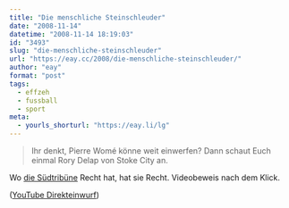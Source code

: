 ```yaml
---
title: "Die menschliche Steinschleuder"
date: "2008-11-14"
datetime: "2008-11-14 18:19:03"
id: "3493"
slug: "die-menschliche-steinschleuder"
url: "https://eay.cc/2008/die-menschliche-steinschleuder/"
author: "eay"
format: "post"
tags:
  - effzeh
  - fussball
  - sport
meta:
  - yourls_shorturl: "https://eay.li/lg"
---
```


> Ihr denkt, Pierre Womé könne weit einwerfen? Dann schaut Euch einmal Rory Delap von Stoke City an.

Wo [die Südtribüne](http://suedtribuene.twoday.net/stories/5321889/) Recht hat, hat sie Recht. Videobeweis nach dem Klick.

 ([YouTube Direkteinwurf](http://www.youtube.com/watch?v=vvTS2wmnt3A))
